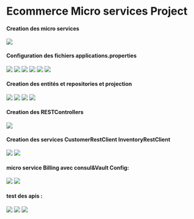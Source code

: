 <h1>Ecommerce Micro services Project</h1>


<h4>Creation des micro services</h4>
<img src="captures/service">
<h4>Configuration des fichiers applications.properties</h4>
<img src="captures/appli">
<img src="captures/appli2">
<img src="captures/appli3">
<img src="captures/appli4">
<img src="captures/appli5">
<img src="captures/appli6">
<h4>Creation des entités et repositories et projection</h4>
<img src="captures/pr">
<img src="ECOM/captures/ent">
<img src="ECOM/captures/pro>
<img src="captures/projp">
<img src="captures/proj">


<h4>Creation des RESTControllers</h4>
<img src="captures/orderrest">
<h4>Creation des services CustomerRestClient InventoryRestClient</h4>
<img src="captures/custo">
<img src="captures/invent">

<h4>micro service Billing avec consul&Vault Config: </h4>
<img src="captures/customerapi/billingret">
<img src="captures/fullorder/myconsconf">

<h4>test des apis  : </h4>
<img src="captures/customerapi">
<img src="captures/fullorder">
<img src="captures/projectcustomer">
